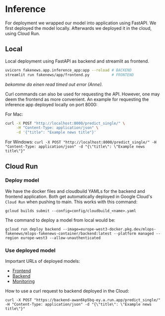 # Inference
For deployment we wrapped our model into application using FastAPI. We first deployed the model locally. Afterwards we deployed it in the cloud, using Cloud Run.

## Local
Local deployment using FastAPI as backend and streamlit as frontend.
```bash
uvicorn fakenews.app.inference_app:app --reload # BACKEND
streamlit run fakenews/app/frontend.py          # FRONTEND
```
*bekomme da einen read timed out error (Anne).*

Curl commands can also be used for requesting the API. However, one may deem the frontend as more convenient.
An example for requesting the inference app deployed locally on port 8000:

For Mac:
```bash
curl -X POST "http://localhost:8000/predict_single/" \
     -H "Content-Type: application/json" \
     -d '{"title": "Example news title"}'
```
For Windows: `curl -X POST "http://localhost:8000/predict_single/" -H "Content-Type: application/json" -d "{\"title\": \"Example news title\"}"`

## Cloud Run

### Deploy model
We have the docker files and cloudbuild YAMLs for the backend and frontend application. Both get automatically deployed in Google Cloud's `Cloud Run` when pushing to main. This works with this command:

`gcloud builds submit --config=config/cloudbuild_<name>.yaml`

The command to deploy a model from local would be:

`gcloud run deploy backend --image=europe-west3-docker.pkg.dev/mlops-fakenews/mlops-fakenews-container/backend:latest --platform managed --region europe-west3 --allow-unauthenticated`

### Use deployed model

Important URLs of deployed models:

- [Frontend](https://frontend-awan6kp5bq-ey.a.run.app)
- [Backend](https://backend-awan6kp5bq-ey.a.run.app/docs)
- [Monitoring](https://monitoring-awan6kp5bq-ey.a.run.app/docs)


How to use a curl request to backend deployed in the Cloud:

`curl -X POST "https://backend-awan6kp5bq-ey.a.run.app/predict_single/" -H "Content-Type: application/json" -d "{\"title\": \"Example news title\"}"`
